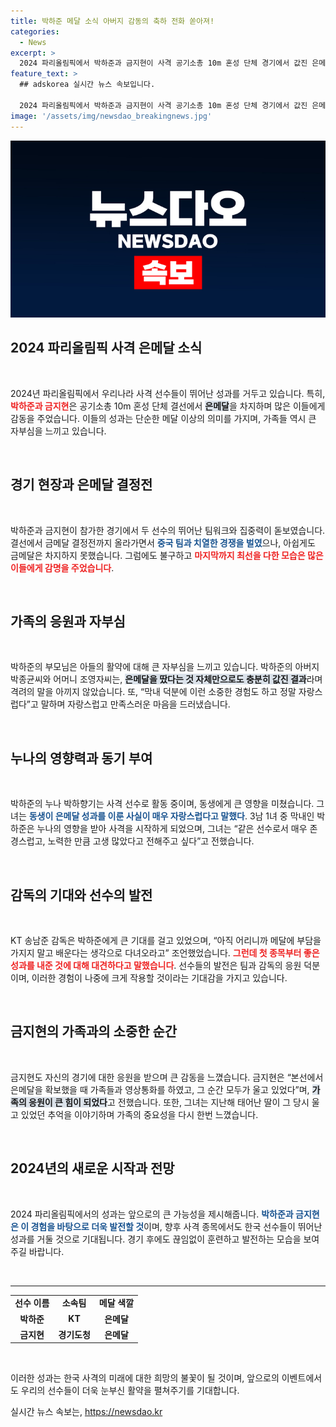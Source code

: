 ```yaml
---
title: 박하준 메달 소식 아버지 감동의 축하 전화 쏟아져!
categories:
  - News
excerpt: >
  2024 파리올림픽에서 박하준과 금지현이 사격 공기소총 10m 혼성 단체 경기에서 값진 은메달을 차지했다. 가족의 응원과 눈물 속에서 펼쳐진 감동적인 순간, 이들의 여정이 주목받고 있다!
feature_text: >
  ## adskorea 실시간 뉴스 속보입니다.

  2024 파리올림픽에서 박하준과 금지현이 사격 공기소총 10m 혼성 단체 경기에서 값진 은메달을 차지했다. 가족의 응원과 눈물 속에서 펼쳐진 감동적인 순간, 이들의 여정이 주목받고 있다!
image: '/assets/img/newsdao_breakingnews.jpg'
---
```


<p><img src="/assets/img/newsdao_breakingnews.jpg" alt="adskorea 속보" /></p>

<h2 data-ke-size="size26">2024 파리올림픽 사격 은메달 소식</h2>

<p data-ke-size="size16">&nbsp;</p>

<p>2024년 파리올림픽에서 우리나라 사격 선수들이 뛰어난 성과를 거두고 있습니다. 특히, <b><span style="color: #ee2323;">박하준과 금지현</span></b>은 공기소총 10m 혼성 단체 결선에서 <b><span style="background-color: #21538527;">은메달</span></b>을 차지하며 많은 이들에게 감동을 주었습니다. 이들의 성과는 단순한 메달 이상의 의미를 가지며, 가족들 역시 큰 자부심을 느끼고 있습니다.</p>

<p data-ke-size="size16">&nbsp;</p>

<h2 data-ke-size="size26">경기 현장과 은메달 결정전</h2>

<p data-ke-size="size16">&nbsp;</p>

<p>박하준과 금지현이 참가한 경기에서 두 선수의 뛰어난 팀워크와 집중력이 돋보였습니다. 결선에서 금메달 결정전까지 올라가면서 <b><span style="color: #1a5490;">중국 팀과 치열한 경쟁을 벌였</span></b>으나, 아쉽게도 금메달은 차지하지 못했습니다. 그럼에도 불구하고 <b><span style="color: #ee2323;">마지막까지 최선을 다한 모습은 많은 이들에게 감명을 주었습니다</span></b>.</p>

<p data-ke-size="size16">&nbsp;</p>

<h2 data-ke-size="size26">가족의 응원과 자부심</h2>

<p data-ke-size="size16">&nbsp;</p>

<p>박하준의 부모님은 아들의 활약에 대해 큰 자부심을 느끼고 있습니다. 박하준의 아버지 박종균씨와 어머니 조영자씨는, <b><span style="background-color: #21538527;">은메달을 땄다는 것 자체만으로도 충분히 값진 결과</span></b>라며 격려의 말을 아끼지 않았습니다. 또, “막내 덕분에 이런 소중한 경험도 하고 정말 자랑스럽다”고 말하며 자랑스럽고 만족스러운 마음을 드러냈습니다.</p>

<p data-ke-size="size16">&nbsp;</p>

<h2 data-ke-size="size26">누나의 영향력과 동기 부여</h2>

<p data-ke-size="size16">&nbsp;</p>

<p>박하준의 누나 박하향기는 사격 선수로 활동 중이며, 동생에게 큰 영향을 미쳤습니다. 그녀는 <b><span style="color: #1a5490;">동생이 은메달 성과를 이룬 사실이 매우 자랑스럽다고 말했다</span></b>. 3남 1녀 중 막내인 박하준은 누나의 영향을 받아 사격을 시작하게 되었으며, 그녀는 “같은 선수로서 매우 존경스럽고, 노력한 만큼 고생 많았다고 전해주고 싶다”고 전했습니다.</p>

<p data-ke-size="size16">&nbsp;</p>

<h2 data-ke-size="size26">감독의 기대와 선수의 발전</h2>

<p data-ke-size="size16">&nbsp;</p>

<p>KT 송남준 감독은 박하준에게 큰 기대를 걸고 있었으며, “아직 어리니까 메달에 부담을 가지지 말고 배운다는 생각으로 다녀오라고” 조언했었습니다. <b><span style="color: #ee2323;">그런데 첫 종목부터 좋은 성과를 내준 것에 대해 대견하다고 말했습니다</span></b>. 선수들의 발전은 팀과 감독의 응원 덕분이며, 이러한 경험이 나중에 크게 작용할 것이라는 기대감을 가지고 있습니다.</p>

<p data-ke-size="size16">&nbsp;</p>

<h2 data-ke-size="size26">금지현의 가족과의 소중한 순간</h2>

<p data-ke-size="size16">&nbsp;</p>

<p>금지현도 자신의 경기에 대한 응원을 받으며 큰 감동을 느꼈습니다. 금지현은 “본선에서 은메달을 확보했을 때 가족들과 영상통화를 하였고, 그 순간 모두가 울고 있었다”며, <b><span style="background-color: #21538527;">가족의 응원이 큰 힘이 되었다</span></b>고 전했습니다. 또한, 그녀는 지난해 태어난 딸이 그 당시 울고 있었던 추억을 이야기하며 가족의 중요성을 다시 한번 느꼈습니다.</p>

<p data-ke-size="size16">&nbsp;</p>

<h2 data-ke-size="size26">2024년의 새로운 시작과 전망</h2>

<p data-ke-size="size16">&nbsp;</p>

<p>2024 파리올림픽에서의 성과는 앞으로의 큰 가능성을 제시해줍니다. <b><span style="color: #1a5490;">박하준과 금지현은 이 경험을 바탕으로 더욱 발전할 것</span></b>이며, 향후 사격 종목에서도 한국 선수들이 뛰어난 성과를 거둘 것으로 기대됩니다. 경기 후에도 끊임없이 훈련하고 발전하는 모습을 보여주길 바랍니다.</p>

<p data-ke-size="size16">&nbsp;</p>

<hr>

<table style="width: 100%;">
    <tbody>
        <tr>
            <td style="text-align: center; height: 17px;"><b>선수 이름</b></td>
            <td style="text-align: center; height: 17px;"><b>소속팀</b></td>
            <td style="text-align: center; height: 17px;"><b>메달 색깔</b></td>
        </tr>
        <tr>
            <td style="text-align: center; height: 17px;"><b>박하준</b></td>
            <td style="text-align: center; height: 17px;"><b>KT</b></td>
            <td style="text-align: center; height: 17px;"><b>은메달</b></td>
        </tr>
        <tr>
            <td style="text-align: center; height: 17px;"><b>금지현</b></td>
            <td style="text-align: center; height: 17px;"><b>경기도청</b></td>
            <td style="text-align: center; height: 17px;"><b>은메달</b></td>
        </tr>
    </tbody>
</table>

<p data-ke-size="size16">&nbsp;</p>

<p>이러한 성과는 한국 사격의 미래에 대한 희망의 불꽃이 될 것이며, 앞으로의 이벤트에서도 우리의 선수들이 더욱 눈부신 활약을 펼쳐주기를 기대합니다.</p>
실시간 뉴스 속보는, <a href="https://newsdao.kr" rel="dofollow">https://newsdao.kr</a>


